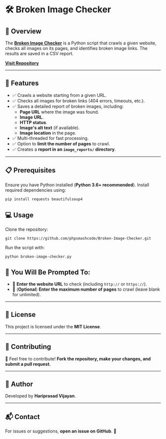 # 🛠️ Broken Image Checker

## 📌 Overview  
The [**Broken Image Checker**](https://github.com/phpsmashcode/Broken-Image-Checker) is a Python script that crawls a given website, checks all images on its pages, and identifies broken image links. The results are saved in a CSV report.

[**Visit Repository**](https://github.com/phpsmashcode/Broken-Image-Checker)

---

## 🚀 Features  
- ✅ Crawls a website starting from a given URL.  
- ✅ Checks all images for broken links (404 errors, timeouts, etc.).  
- ✅ Saves a detailed report of broken images, including:  
  - **Page URL** where the image was found.  
  - **Image URL**.  
  - **HTTP status**.  
  - **Image's alt text** (if available).  
  - **Image location** in the page.  
- ✅ Multi-threaded for fast processing.  
- ✅ Option to **limit the number of pages** to crawl.  
- ✅ Creates a **report in an `image_reports/` directory**.  

---

## 📋 Prerequisites  

Ensure you have Python installed (**Python 3.6+ recommended**). Install required dependencies using:  

```sh
pip install requests beautifulsoup4
```

## 💻 Usage

Clone the repository:
```
git clone https://github.com/phpsmashcode/Broken-Image-Checker.git
```

Run the script with:

```sh
python broken-image-checker.py
```

## 📌 You Will Be Prompted To:  

- 🔹 **Enter the website URL** to check (including `http://` or `https://`).  
- 🔹 (**Optional**) **Enter the maximum number of pages** to crawl (leave blank for unlimited).  

---

## 📜 License  

This project is licensed under the **MIT License**.

---

## 🤝 Contributing  

🚀 Feel free to contribute! **Fork the repository, make your changes, and submit a pull request.**

---

## 👤 Author  

Developed by **Hariprasad Vijayan**.

---

## 📬 Contact  

For issues or suggestions, **open an issue on GitHub**. 📩
